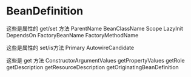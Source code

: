 # BeanDefinition
这些是属性的 get/set 方法
ParentName
BeanClassName
Scope
LazyInit
DependsOn
FactoryBeanName
FactoryMethodName

这些是属性的 set/is方法
Primary
AutowireCandidate

这些是 get 方法
ConstructorArgumentValues
getPropertyValues
getRole
getDescription
getResourceDescription
getOriginatingBeanDefinition
